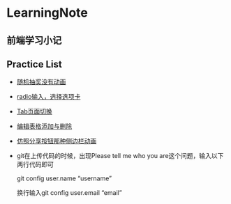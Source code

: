 # LearningNote


前端学习小记
---


Practice List
---

- [随机抽奖没有动画](./s_000抽奖系统/README.md)
- [radio输入，选择选项卡](./s_001input选择/s_001.html)
- [Tab页面切换](./s_002Tab切换/README.md)
- [编辑表格添加与删除](./s_003表格增删/README.md)
- [仿照分享按钮那种侧边栏动画](./s_004侧边栏滑动动画/分享侧边栏.html)


- git在上传代码的时候，出现Please tell me who you are这个问题，输入以下两行代码即可

  git config user.name “username”

  换行输入git config user.email “email” 

  ​





